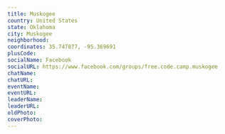 ```yaml
---
title: Muskogee
country: United States
state: Oklahoma
city: Muskogee
neighborhood: 
coordinates: 35.747877, -95.369691
plusCode:
socialName: Facebook
socialURL: https://www.facebook.com/groups/free.code.camp.muskogee
chatName:
chatURL:
eventName:
eventURL:
leaderName:
leaderURL:
oldPhoto: 
coverPhoto:
---
```

